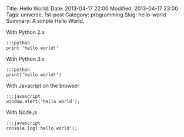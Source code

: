 Title: Hello World.
Date: 2013-04-17 22:00
Modified: 2013-04-17 23:00
Tags: universe, 1st-post
Category: programming
Slug: hello-world
Summary: A simple Hello World.

With Python 2.x

    :::python
    print 'hello world!'

With Python 3.x

    :::python
    print('hello world!')

With Javacript on the browser

    :::javascript
    window.alert('hello world');

With Node.js

    :::javascript
    console.log('hello world');




